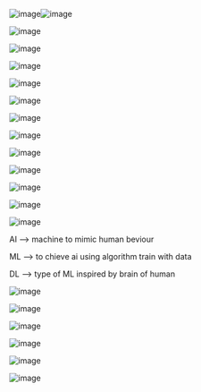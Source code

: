 ![image](https://github.com/princit/Youtube_Cources/assets/29123911/9281159f-e72e-41ee-b82b-01c8fab2944c)![image](https://github.com/princit/Youtube_Cources/assets/29123911/2beafda5-c2f8-4c76-bfcc-e39efd292b61)

![image](https://github.com/princit/Youtube_Cources/assets/29123911/49ce3086-6171-4f32-9b6c-6ecc2a8b614a)

![image](https://github.com/princit/Youtube_Cources/assets/29123911/f8936e03-d8c0-48f5-bf8b-2a54f2017d17)

![image](https://github.com/princit/Youtube_Cources/assets/29123911/626b03a5-e7b4-4e34-990a-d87eed64c9f1)

![image](https://github.com/princit/Youtube_Cources/assets/29123911/979f5346-0221-4e07-8d2e-7eb5ef1d6c7c)

![image](https://github.com/princit/Youtube_Cources/assets/29123911/89bb75e2-e86d-4aae-a646-54a031ec5558)

![image](https://github.com/princit/Youtube_Cources/assets/29123911/17cf5d99-49aa-49fb-9568-fb967d4a020a)

![image](https://github.com/princit/Youtube_Cources/assets/29123911/f244a0de-80e1-4071-985f-b5d8e0586988)

![image](https://github.com/princit/Youtube_Cources/assets/29123911/5748eac1-9d2f-4dd5-8065-30a883a29bf1)

![image](https://github.com/princit/Youtube_Cources/assets/29123911/407cb60a-5c3f-4c28-9e61-94fa7e1d5949)

![image](https://github.com/princit/Youtube_Cources/assets/29123911/df551faf-a2d3-4dec-80fe-1610bc5a634f)

![image](https://github.com/princit/Youtube_Cources/assets/29123911/d1db7ea1-a9d8-45a9-bf89-049efbe9f11b)

![image](https://github.com/princit/Youtube_Cources/assets/29123911/f1a3fe8b-54f5-4e9b-b336-20a1c1cdc431)



AI --> machine to mimic human beviour

ML --> to chieve ai using algorithm train with data

DL --> type of ML inspired by brain of human

![image](https://github.com/princit/Youtube_Cources/assets/29123911/622c3004-dcce-4fe8-a100-0dc169c6a9d5)

![image](https://github.com/princit/Youtube_Cources/assets/29123911/ddb5a494-169e-4763-9a20-af2b47468d87)

![image](https://github.com/princit/Youtube_Cources/assets/29123911/ab457e0a-47e2-4640-9aa2-686eab41137c)

![image](https://github.com/princit/Youtube_Cources/assets/29123911/6c74eecd-b832-434d-be40-0d73f80a2f74)

![image](https://github.com/princit/Youtube_Cources/assets/29123911/475d32ab-3942-4ff0-9f53-013931ae9ed3)

![image](https://github.com/princit/Youtube_Cources/assets/29123911/f773ba95-fe1e-4424-a0a1-5b8fcb41674a)




